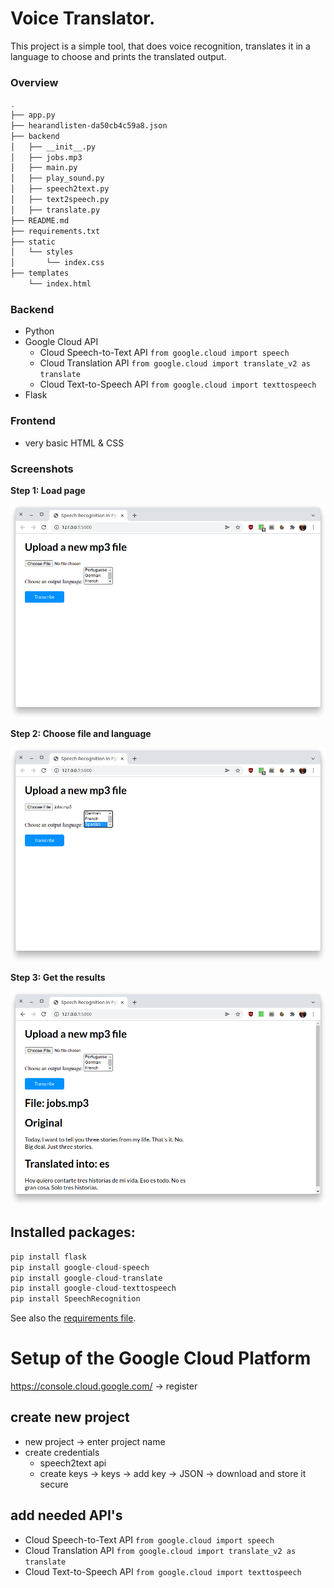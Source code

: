 # Voice  Translator. 

This project is a simple tool, that does voice recognition, translates it in a language to choose and prints the translated output. 

### Overview

```bash
.
├── app.py
├── hearandlisten-da50cb4c59a8.json
├── backend
│   ├── __init__.py
│   ├── jobs.mp3
│   ├── main.py
│   ├── play_sound.py
│   ├── speech2text.py
│   ├── text2speech.py
│   ├── translate.py
├── README.md
├── requirements.txt
├── static
│   └── styles
│       └── index.css
├── templates
    └── index.html
```


### Backend

* Python
* Google Cloud API
  * Cloud Speech-to-Text API ```from google.cloud import speech```
  * Cloud Translation API ```from google.cloud import translate_v2 as translate```
  * Cloud Text-to-Speech API ```from google.cloud import texttospeech```
* Flask

### Frontend

* very basic HTML & CSS

### Screenshots

**Step 1: Load page**

![1](templates/1.png)

**Step 2: Choose file and language**

![2](templates/2.png)

**Step 3: Get the results**

![3](templates/3.png)

## Installed packages: 
```python
pip install flask
pip install google-cloud-speech
pip install google-cloud-translate
pip install google-cloud-texttospeech
pip install SpeechRecognition
```

See also the [requirements file](./requirements.txt).

# Setup of the Google Cloud Platform

https://console.cloud.google.com/ &rarr; register

## create new project

* new project &rarr; enter project name
* create credentials
  * speech2text api
  * create keys &rarr; keys &rarr; add key &rarr; JSON &rarr; download and store it secure

## add needed API's

* Cloud Speech-to-Text API ```from google.cloud import speech```
* Cloud Translation API ```from google.cloud import translate_v2 as translate```
* Cloud Text-to-Speech API ```from google.cloud import texttospeech```
